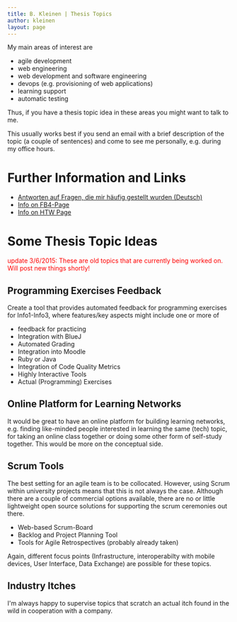 ```yaml
---
title: B. Kleinen | Thesis Topics
author: kleinen
layout: page
---
```


My main areas of interest are

* agile development
* web engineering
* web development and software engineering
* devops (e.g. provisioning of web applications)
* learning support
* automatic testing

Thus, if you have a thesis topic idea in these areas you might want to talk to me.

This usually works best if you send an email with a brief description of the topic (a couple of sentences) and come to
see me personally, e.g. during my office hours.


# Further Information and Links
* [Antworten auf Fragen, die mir häufig gestellt wurden (Deutsch)](faq.html)
* [Info on FB4-Page](http://www.f4.htw-berlin.de/fuer-studierende/abschlussarbeit-kolloquium/)
* [Info on HTW Page](http://www.htw-berlin.de/studieren/pruefungen-praktikum-absolvieren/abschlussarbeiten/)

# Some Thesis Topic Ideas

<font color="red">update 3/6/2015: These are old topics that are currently being worked on. Will post new things shortly!</font>

## Programming Exercises Feedback

Create a tool that provides automated feedback for programming exercises for Info1-Info3, where features/key aspects might include one or more of

* feedback for practicing
* Integration with BlueJ
* Automated Grading
* Integration into Moodle
* Ruby or Java
* Integration of Code Quality Metrics
* Highly Interactive Tools
* Actual (Programming) Exercises

## Online Platform for Learning Networks

It would be great to have an online platform for building learning networks, e.g. finding like-minded people interested in learning the same (tech) topic, for taking an online class together or doing some other form of self-study together. This would be more on the conceptual side.

## Scrum Tools

The best setting for an agile team is to be collocated. However, using Scrum within university projects means that this is not always the case. Although there are a couple of commercial options available, there are no or little
lightweight open source solutions for supporting the scrum ceremonies out there.

* Web-based Scrum-Board
* Backlog and Project Planning Tool
* Tools for Agile Retrospectives (probably already taken)

Again, different focus points (Infrastructure, interoperabilty with mobile devices, User Interface, Data Exchange) are possible for these topics.

## Industry Itches

I'm always happy to supervise topics that scratch an actual itch found in the wild in cooperation with a company.
